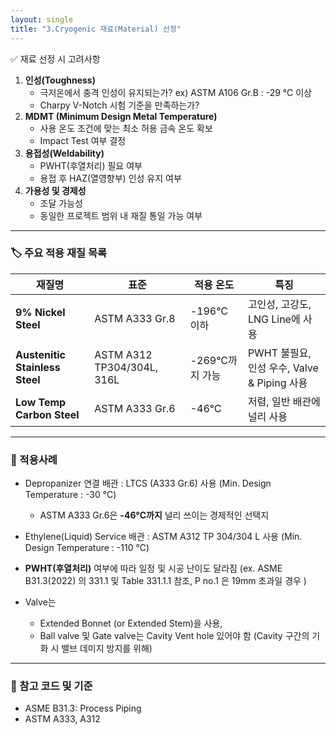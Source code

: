 ```yaml
---
layout: single
title: "3.Cryogenic 재료(Material) 선정"
---
```


✅ 재료 선정 시 고려사항

1. **인성(Toughness)**  
   - 극저온에서 충격 인성이 유지되는가? ex) ASTM A106 Gr.B : -29 ℃ 이상 
   - Charpy V-Notch 시험 기준을 만족하는가? 
2. **MDMT (Minimum Design Metal Temperature)**  
   - 사용 온도 조건에 맞는 최소 허용 금속 온도 확보
   - Impact Test 여부 결정
3. **용접성(Weldability)**  
   - PWHT(후열처리) 필요 여부
   - 용접 후 HAZ(열영향부) 인성 유지 여부
4. **가용성 및 경제성**  
   - 조달 가능성
   - 동일한 프로젝트 범위 내 재질 통일 가능 여부

---

### 🏷️ 주요 적용 재질 목록

| 재질명                         | 표준                       | 적용 온도      | 특징                                        |
| ------------------------------ | -------------------------- | -------------- | ------------------------------------------- |
| **9% Nickel Steel**            | ASTM A333 Gr.8             | -196℃ 이하     | 고인성, 고강도, LNG Line에 사용             |
| **Austenitic Stainless Steel** | ASTM A312 TP304/304L, 316L | -269℃까지 가능 | PWHT 불필요, 인성 우수, Valve & Piping 사용 |
| **Low Temp Carbon Steel**      | ASTM A333 Gr.6             | -46℃           | 저렴, 일반 배관에 널리 사용                 |

---

### 📌 적용사례

- Depropanizer 연결 배관 : LTCS (A333 Gr.6) 사용 (Min. Design Temperature : -30 ℃)
  - ASTM A333 Gr.6은 **-46℃까지** 널리 쓰이는 경제적인 선택지

- Ethylene(Liquid) Service 배관 : ASTM A312 TP 304/304 L 사용 (Min. Design Temperature : -110 ℃)
- **PWHT(후열처리)** 여부에 따라 일정 및 시공 난이도 달라짐 (ex. ASME B31.3(2022) 의 331.1 및 Table 331.1.1 참조, P no.1 은 19mm 초과일 경우 )
- Valve는 
  - Extended Bonnet (or Extended Stem)을 사용, 
  - Ball valve 및 Gate valve는 Cavity Vent hole 있어야 함 (Cavity 구간의 기화 시 밸브 데미지 방지를 위해)


---

### 📘 참고 코드 및 기준

- ASME B31.3: Process Piping
- ASTM A333, A312

